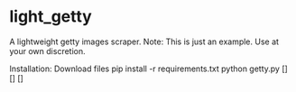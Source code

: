 # light_getty
A lightweight getty images scraper. Note: This is just an example. Use at your own discretion. 

Installation:
Download files
pip install -r requirements.txt
python getty.py [] [] []

